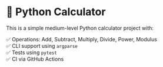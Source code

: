 # 🔢 Python Calculator

This is a simple medium-level Python calculator project with:

✅ Operations: Add, Subtract, Multiply, Divide, Power, Modulus  
✅ CLI support using `argparse`  
✅ Tests using `pytest`  
✅ CI via GitHub Actions